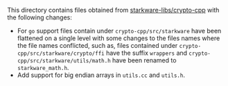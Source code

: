 This directory contains files obtained from [starkware-libs/crypto-cpp](https://github.com/starkware-libs/crypto-cpp) 
with the following changes:
 - For `go` support files contain under `crypto-cpp/src/starkware` have been flattened on a single 
   level with some changes to the files names where the file names conflicted, such as, files 
   contained under `crypto-cpp/src/starkware/crypto/ffi` have the suffix `wrappers` and 
   `crypto-cpp/src/starkware/utils/math.h` have been renamed to `starkware_math.h`.
 - Add support for big endian arrays in `utils.cc` and `utils.h`.
